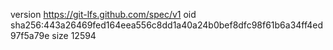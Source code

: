 version https://git-lfs.github.com/spec/v1
oid sha256:443a26469fed164eea556c8dd1a40a24b0bef8dfc98f61b6a34ff4ed97f5a79e
size 12594
